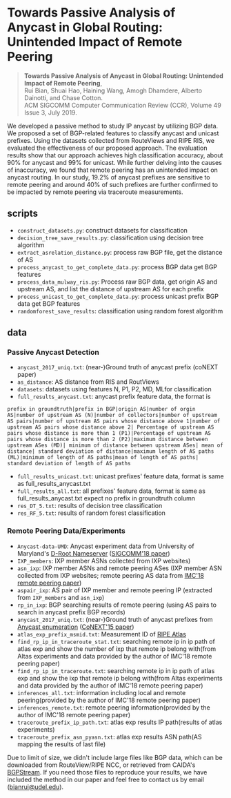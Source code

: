 # Towards Passive Analysis of Anycast in Global Routing: Unintended Impact of Remote Peering


> **Towards Passive Analysis of Anycast in Global Routing: Unintended Impact of Remote Peering**,<br>
> Rui Bian, Shuai Hao, Haining Wang, Amogh Dhamdere, Alberto Dainotti, and Chase Cotton.<br>
> ACM SIGCOMM Computer Communication Review (CCR), Volume 49 Issue 3, July 2019.


We developed a passive method to study IP anycast by utilizing BGP data.
We proposed a set of BGP-related features to classify anycast and unicast prefixes. Using the datasets collected from RouteViews and RIPE RIS, we evaluated the effectiveness of our proposed approach. The evaluation results show that 
our approach achieves high classification accuracy, about 90\% for anycast and 99\% for unicast. While further delving into the causes of inaccuracy, we found that remote peering has an unintended impact on anycast routing.  In our study, 19.2\% of anycast prefixes are sensitive to remote peering and around 40\% of such prefixes are further confirmed to be impacted by remote peering via traceroute measurements. 



## scripts
- `construct_datasets.py`: construct datasets for classification
- `decision_tree_save_results.py`: classification using decision tree algorithm
- `extract_asrelation_distance.py`: process raw BGP file, get the distance of AS
- `process_anycast_to_get_complete_data.py`: process BGP data get BGP features
- `process_data_mulway_ris.py`: Process raw BGP data, get origin AS and upstream AS, and list the distance of upstream AS for each prefix
- `process_unicast_to_get_complete_data.py`: process unicast prefix BGP data get BGP features
- `randomforest_save_results`: classification using random forest algorithm

## data
### Passive Anycast Detection
- `anycast_2017_uniq.txt`: (near-)Ground truth of anycast prefix (coNEXT paper)
- `as_distance`: AS distance from RIS and RoutViews
- `datasets`: datasets  using features N, P1, P2, MD, MLfor classification
- `full_results_anycast.txt`: anycast prefix feature data, the format is  
```
prefix in groundtruth|prefix in BGP|origin AS|number of orgin AS|number of upstream AS (N)|number of collectors|number of upstream AS pairs|number of upstream AS pairs whose distance above 1|number of upstream AS pairs whose distance above 2| Percentage of upstream AS pairs whose distance is more than 1 (P1)|Percentage of upstream AS pairs whose distance is more than 2 (P2)|maximum distance between upstream ASes (MD)| minimum of distance between upstream ASes| mean of distance| standard deviation of distance|maximum length of AS paths (ML)|minimum of length of AS paths|mean of length of AS paths| standard deviation of length of AS paths
```
- `full_results_unicast.txt`: unicast prefixes' feature data, format is same as full_results_anycast.txt
- `full_results_all.txt`: all prefixes' feature data, format is same as full_results_anycast.txt expect no prefix in groundtruth column
- `res_DT_5.txt`: results of decision tree classification
- `res_RF_5.txt`: results of random forest classification

### Remote Peering Data/Experiments
- `Anycast-data-UMD`: Anycast experiment data from University of Maryland's [D-Root Nameserver](http://www.cs.umd.edu/projects/droot/) ([SIGCOMM'18 paper](http://www.cs.umd.edu/projects/droot/anycast_sigcomm18.pdf))
- `IXP_members`: IXP member ASNs collected from IXP websites)
- `asn_ixp`: IXP member ASNs and remote peering ASes (IXP member ASN collected from IXP websites; remote peering AS data from [IMC'18 remote peering paper](https://www.inspire.edu.gr/wp-content/pdfs/uncovering_remote_peering_interconnections_v1.pdf))
- `aspair_ixp`: AS pair of IXP member and remote peering IP (extracted from `IXP_members` and `asn_ixp`)
- `rp_in_ixp`: BGP searching results of remote peering (using AS pairs to search in anycast prefix BGP records)
- `anycast_2017_uniq.txt`: (near-)Ground truth of anycast prefixes from [Anycast enumeration](https://anycast.telecom-paristech.fr/) ([CoNEXT'15 paper](https://conferences2.sigcomm.org/co-next/2015/img/papers/conext15-final100.pdf))
- `atlas_exp_prefix_msmid.txt`: Measurement ID of [RIPE Atlas](https://atlas.ripe.net/)
- `find_rp_ip_in_traceroute_stat.txt`: searching remote ip in ip path of atlas exp and show the number of ixp that remote ip belong with(from Altas experiments and data provided by the author of IMC'18 remote peering paper)
- `find_rp_ip_in_traceroute.txt`: searching remote ip in ip path of atlas exp and show the ixp that remote ip belong with(from Altas experiments and data provided by the author of IMC'18 remote peering paper)
- `inferences_all.txt`: information including local and remote peering(provided by the author of IMC'18 remote peering paper)
- `inferences_remote.txt`: remote peering information(provided by the author of IMC'18 remote peering paper)
- `traceroute_prefix_ip_path.txt`: atlas exp results IP path(results of atlas experiments)
- `traceroute_prefix_asn_pyasn.txt`: atlas exp results ASN path(AS mapping the results of last file)

Due to limit of size, we didn't include large files like BGP data, which can be downloaded from RouteView/RIPE NCC, or retrieved from CAIDA's [BGPStream](https://bgpstream.caida.org/). If you need those files to reproduce your results, we have included the method in our paper and feel free to contact us by email (bianrui@udel.edu).
